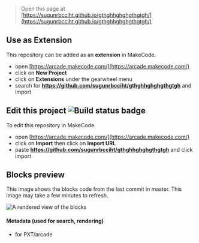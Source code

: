  


> Open this page at [https://sugunrbcciht.github.io/gthghhghghgthgtgh/](https://sugunrbcciht.github.io/gthghhghghgthgtgh/)

## Use as Extension

This repository can be added as an **extension** in MakeCode.

* open [https://arcade.makecode.com/](https://arcade.makecode.com/)
* click on **New Project**
* click on **Extensions** under the gearwheel menu
* search for **https://github.com/sugunrbcciht/gthghhghghgthgtgh** and import

## Edit this project ![Build status badge](https://github.com/sugunrbcciht/gthghhghghgthgtgh/workflows/MakeCode/badge.svg)

To edit this repository in MakeCode.

* open [https://arcade.makecode.com/](https://arcade.makecode.com/)
* click on **Import** then click on **Import URL**
* paste **https://github.com/sugunrbcciht/gthghhghghgthgtgh** and click import

## Blocks preview

This image shows the blocks code from the last commit in master.
This image may take a few minutes to refresh.

![A rendered view of the blocks](https://github.com/sugunrbcciht/gthghhghghgthgtgh/raw/master/.github/makecode/blocks.png)

#### Metadata (used for search, rendering)

* for PXT/arcade
<script src="https://makecode.com/gh-pages-embed.js"></script><script>makeCodeRender("{{ site.makecode.home_url }}", "{{ site.github.owner_name }}/{{ site.github.repository_name }}");</script>
